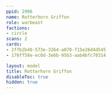 ```yaml
---
ppid: 2996
name: Rotterhorn Griffon
role: warbeast
factions:
- circle
scans: 2
cards:
- 2ffb2b48-573e-3264-a070-f15e26d4d545
- 176ff58e-ec0d-3e6b-95b3-aab4bfc70314

layout: model
title: Rotterhorn Griffon
disableToc: true
hidden: true
---
```

